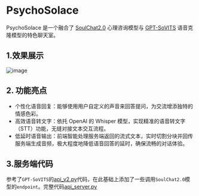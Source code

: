 # PsychoSolace
PsychoSolace 是一个融合了 [SoulChat2.0](https://github.com/scutcyr/SoulChat2.0) 心理咨询模型与 [GPT-SoVITS](https://github.com/RVC-Boss/GPT-SoVITS) 语音克隆模型的特色聊天室。
## 1.效果展示
![image](https://github.com/user-attachments/assets/6c63f68c-e6e9-4019-afe2-69e2a7c01af5)


## 2. 功能亮点
* 个性化语音回复：能够使用用户自定义的声音来回答提问，为交流增添独特的情感色彩。
* 高效语音转文字：依托 OpenAI 的 Whisper 模型，实现精准的语音转文字（STT）功能，无缝对接文本交互流程。
* 低延时语音输出：前端智能处理服务端返回的流式文本，实时切割分块并回传服务端生成音频，极大程度地降低语音回答的延时，确保流畅的对话体验。

## 3.服务端代码
参考了`GPT-SoVITS`的[api_v2.py](https://github.com/RVC-Boss/GPT-SoVITS/blob/main/api_v2.py)代码，在此基础上添加了一些调用`SoulChat2.0`模型的`endpoint`。完整代码[api_server.py](https://github.com/hu-ke/PsychoSolace/blob/main/SoulChat/api_server.py)
